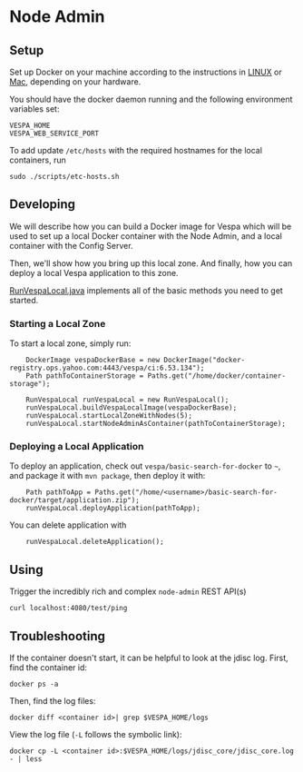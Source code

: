 # Node Admin

## Setup

Set up Docker on your machine according to the instructions in [LINUX](README_LINUX.md) or [Mac](README_MAC.md), depending on your hardware.

You should have the docker daemon running and the following environment variables set:
```
VESPA_HOME
VESPA_WEB_SERVICE_PORT
```

To add update `/etc/hosts` with the required hostnames for the local containers, run
```
sudo ./scripts/etc-hosts.sh
```

## Developing

We will describe how you can build a Docker image for Vespa which will be used
to set up a local Docker container with the Node Admin, and a local container
with the Config Server.

Then, we'll show how you bring up this local zone. And finally, how you can
deploy a local Vespa application to this zone.

[RunVespaLocal.java](src/test/java/com/yahoo/vespa/hosted/node/admin/docker/RunVespaLocal.java) 
implements all of the basic methods you need to get started.

### Starting a Local Zone

To start a local zone, simply run:
```
    DockerImage vespaDockerBase = new DockerImage("docker-registry.ops.yahoo.com:4443/vespa/ci:6.53.134");
    Path pathToContainerStorage = Paths.get("/home/docker/container-storage");
    
    RunVespaLocal runVespaLocal = new RunVespaLocal();
    runVespaLocal.buildVespaLocalImage(vespaDockerBase);
    runVespaLocal.startLocalZoneWithNodes(5);
    runVespaLocal.startNodeAdminAsContainer(pathToContainerStorage);
```

### Deploying a Local Application

To deploy an application, check out `vespa/basic-search-for-docker` to `~`, and 
package it with ```mvn package```, then deploy it with:

```
    Path pathToApp = Paths.get("/home/<username>/basic-search-for-docker/target/application.zip");
    runVespaLocal.deployApplication(pathToApp);
```

You can delete application with

```
    runVespaLocal.deleteApplication();
```



## Using

Trigger the incredibly rich and complex `node-admin` REST API(s)
```
curl localhost:4080/test/ping
```

## Troubleshooting

If the container doesn't start, it can be helpful to look at the jdisc log. First, find the container id:
```
docker ps -a
```

Then, find the log files:
```
docker diff <container id>| grep $VESPA_HOME/logs
```

View the log file (`-L` follows the symbolic link):
```
docker cp -L <container id>:$VESPA_HOME/logs/jdisc_core/jdisc_core.log - | less
```

